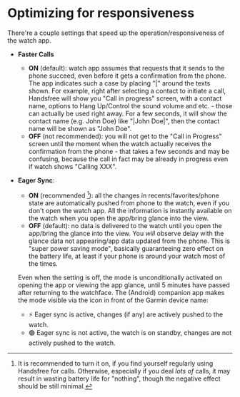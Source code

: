 # Optimizing for responsiveness

There're a couple settings that speed up the operation/responsiveness of the watch app.

-   **Faster Calls**

    -   **ON** (default): watch app assumes that requests that it sends to the phone succeed, even before it gets a confirmation from the phone. The app indicates such a case by placing "|" around the texts shown. For example, right after selecting a contact to initiate a call, Handsfree will show you "Call in progress" screen, with a contact name, options to Hang Up/Control the sound volume and etc. - those can actually be used right away. For a few seconds, it will show the contact name (e.g. John Doe) like "|John Doe|", then the contact name will be shown as "John Doe".
    -   **OFF** (not recommended): you will not get to the "Call in Progress" screen until the moment when the watch actually receives the confirmation from the phone - that takes a few seconds and may be confusing, because the call in fact may be already in progress even if watch shows "Calling XXX".

-   **Eager Sync**:

    -   **ON** (recommended [^1]): all the changes in recents/favorites/phone state are automatically pushed from phone to the watch, even if you don't open the watch app. All the information is instantly available on the watch when you open the app/bring glance into the view.
        [^1]: It is recommended to turn it on, if you find yourself regularly using Handsfree for calls. Otherwise, especially if you deal *lots of* calls, it may result in wasting battery life for "nothing", though the negative effect should be still minimal.

    -   **OFF** (default): no data is delivered to the watch until you open the app/bring the glance into the view. You *will* observe delay with the glance data not appearing/app data updated from the phone. This is "super power saving mode", basically guaranteeing zero effect on the battery life, at least if your phone is around your watch most of the times.

    Even when the setting is off, the mode is unconditionally activated on opening the app or viewing the app glance, until 5 minutes have passed after returning to the watchface.
    The (Android) companion app makes the mode visible via the icon in front of the Garmin device name:
    
    -   ⚡ Eager sync is active, changes (if any) are actively pushed to the watch.
    -   🟢 Eager sync is not active, the watch is on standby, changes are not actively pushed to the watch.

